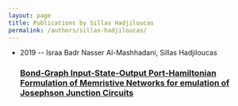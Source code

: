 ```yaml
---
layout: page
title: Publications by Sillas Hadjiloucas
permalink: /authors/sillas-hadjiloucas/
---
```


<ul class="post-list">
<li><span class='post-meta'>2019 -- Israa Badr Nasser Al-Mashhadani, Sillas Hadjiloucas</span><h3><a class='post-link' href='../../bond-graph-input-state-output-port-hamiltonian-formulation-of-memristive-networks-for-emulation-of-josephson-junction-circuits'>Bond-Graph Input-State-Output Port-Hamiltonian Formulation of Memristive Networks for emulation of Josephson Junction Circuits</a></h3></li>

</ul>
